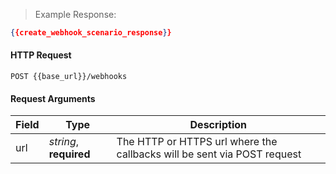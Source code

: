 > Example Response:

```json
{{create_webhook_scenario_response}}
```

#### HTTP Request

`POST {{base_url}}/webhooks`

#### Request Arguments

Field | Type | Description
----- | ---- | -----------
url | *string*, **required** | The HTTP or HTTPS url where the callbacks will be sent via POST request
